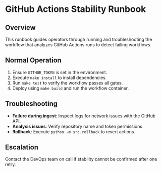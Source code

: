 # GitHub Actions Stability Runbook

## Overview

This runbook guides operators through running and troubleshooting the workflow that analyzes GitHub Actions runs to detect failing workflows.

## Normal Operation

1. Ensure `GITHUB_TOKEN` is set in the environment.
2. Execute `make install` to install dependencies.
3. Run `make test` to verify the workflow passes all gates.
4. Deploy using `make build` and run the workflow container.

## Troubleshooting

- **Failure during ingest**: Inspect logs for network issues with the GitHub API.
- **Analysis issues**: Verify repository name and token permissions.
- **Rollback**: Execute `python -m src.rollback` to revert actions.

## Escalation

Contact the DevOps team on call if stability cannot be confirmed after one retry.
